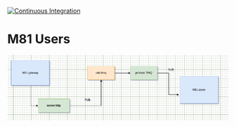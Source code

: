 [![Continuous Integration](https://github.com/codekoller/M81/actions/workflows/continuos-integration.yml/badge.svg)](https://github.com/codekoller/M81/actions/workflows/continuos-integration.yml)

# M81 Users

<p>
  <img src="imgs/m81.png">
</p>